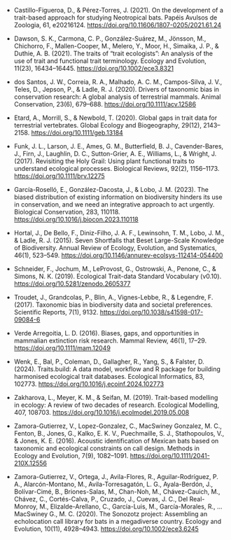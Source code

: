 -   Castillo-Figueroa, D., & Pérez-Torres, J. (2021). On the development of a trait-based approach for studying Neotropical bats. Papéis Avulsos de Zoologia, 61, e20216124. <https://doi.org/10.11606/1807-0205/2021.61.24>

-   Dawson, S. K., Carmona, C. P., González-Suárez, M., Jönsson, M., Chichorro, F., Mallen-Cooper, M., Melero, Y., Moor, H., Simaika, J. P., & Duthie, A. B. (2021). The traits of “trait ecologists”: An analysis of the use of trait and functional trait terminology. Ecology and Evolution, 11(23), 16434–16445. <https://doi.org/10.1002/ece3.8321>

-   dos Santos, J. W., Correia, R. A., Malhado, A. C. M., Campos-Silva, J. V., Teles, D., Jepson, P., & Ladle, R. J. (2020). Drivers of taxonomic bias in conservation research: A global analysis of terrestrial mammals. Animal Conservation, 23(6), 679–688. <https://doi.org/10.1111/acv.12586>

-   Etard, A., Morrill, S., & Newbold, T. (2020). Global gaps in trait data for terrestrial vertebrates. Global Ecology and Biogeography, 29(12), 2143–2158. <https://doi.org/10.1111/geb.13184>

-   Funk, J. L., Larson, J. E., Ames, G. M., Butterfield, B. J., Cavender-Bares, J., Firn, J., Laughlin, D. C., Sutton-Grier, A. E., Williams, L., & Wright, J. (2017). Revisiting the Holy Grail: Using plant functional traits to understand ecological processes. Biological Reviews, 92(2), 1156–1173. <https://doi.org/10.1111/brv.12275>

-   García-Roselló, E., González-Dacosta, J., & Lobo, J. M. (2023). The biased distribution of existing information on biodiversity hinders its use in conservation, and we need an integrative approach to act urgently. Biological Conservation, 283, 110118. <https://doi.org/10.1016/j.biocon.2023.110118>

-   Hortal, J., De Bello, F., Diniz-Filho, J. A. F., Lewinsohn, T. M., Lobo, J. M., & Ladle, R. J. (2015). Seven Shortfalls that Beset Large-Scale Knowledge of Biodiversity. Annual Review of Ecology, Evolution, and Systematics, 46(1), 523–549. <https://doi.org/10.1146/annurev-ecolsys-112414-054400>

-   Schneider, F., Jochum, M., LeProvost, G., Ostrowski, A., Penone, C., & Simons, N. K. (2019). Ecological Trait-data Standard Vocabulary (v0.10). <https://doi.org/10.5281/zenodo.2605377>

-   Troudet, J., Grandcolas, P., Blin, A., Vignes-Lebbe, R., & Legendre, F. (2017). Taxonomic bias in biodiversity data and societal preferences. Scientific Reports, 7(1), 9132. <https://doi.org/10.1038/s41598-017-09084-6>

-   Verde Arregoitia, L. D. (2016). Biases, gaps, and opportunities in mammalian extinction risk research. Mammal Review, 46(1), 17–29. <https://doi.org/10.1111/mam.12049>

-   Wenk, E., Bal, P., Coleman, D., Gallagher, R., Yang, S., & Falster, D. (2024). Traits.build: A data model, workflow and R package for building harmonised ecological trait databases. Ecological Informatics, 83, 102773. <https://doi.org/10.1016/j.ecoinf.2024.102773>

-   Zakharova, L., Meyer, K. M., & Seifan, M. (2019). Trait-based modelling in ecology: A review of two decades of research. Ecological Modelling, 407, 108703. <https://doi.org/10.1016/j.ecolmodel.2019.05.008>

-   Zamora-Gutierrez, V., Lopez-Gonzalez, C., MacSwiney Gonzalez, M. C., Fenton, B., Jones, G., Kalko, E. K. V., Puechmaille, S. J., Stathopoulos, V., & Jones, K. E. (2016). Acoustic identification of Mexican bats based on taxonomic and ecological constraints on call design. Methods in Ecology and Evolution, 7(9), 1082–1091. <https://doi.org/10.1111/2041-210X.12556>

-   Zamora-Gutierrez, V., Ortega, J., Avila-Flores, R., Aguilar-Rodríguez, P. A., Alarcón-Montano, M., Avila-Torresagatón, L. G., Ayala-Berdón, J., Bolívar-Cimé, B., Briones-Salas, M., Chan-Noh, M., Chávez-Cauich, M., Chávez, C., Cortés-Calva, P., Cruzado, J., Cuevas, J. C., Del Real-Monroy, M., Elizalde-Arellano, C., García-Luis, M., García-Morales, R., … MacSwiney G., M. C. (2020). The Sonozotz project: Assembling an echolocation call library for bats in a megadiverse country. Ecology and Evolution, 10(11), 4928–4943. <https://doi.org/10.1002/ece3.6245>


<br>
<br>